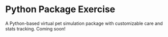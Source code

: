 # Python Package Exercise

A Python-based virtual pet simulation package with customizable care and stats tracking. Coming soon!